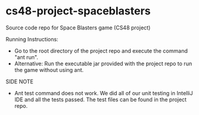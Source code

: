 # cs48-project-spaceblasters
Source code repo for Space Blasters game (CS48 project)
 
Running Instructions:
* Go to the root directory of the project repo and execute
  the command "ant run".
* Alternative: Run the executable jar provided with the project
  repo to run the game without using ant.

SIDE NOTE

* Ant test command does not work. We did all of our unit testing 
  in IntelliJ IDE and all the tests passed. The test files can be
  found in the project repo.
